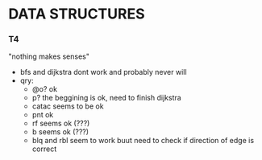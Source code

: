 # DATA STRUCTURES

### T4
"nothing makes senses"
* bfs and dijkstra dont work and probably never will
* qry:
    - @o? ok
    - p? the beggining is ok, need to finish dijkstra
    - catac seems to be ok
    - pnt ok
    - rf seems ok (???)
    - b seems ok (???)
    - blq and rbl seem to work buut need to check if direction of edge is correct